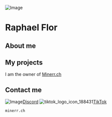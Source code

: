 ![Image](https://minerr.ch/storage/img/logo.png)

# Raphael Flor





## About me





## My projects
I am the owner of [Minerr.ch](https://minerr.ch)


## Contact me

![Image](https://user-images.githubusercontent.com/108234941/175828924-78d5403e-5800-4ca3-8106-3337b395b450.png)[Discord](https://minerr.ch/discord)
![tiktok_logo_icon_188431](https://user-images.githubusercontent.com/108234941/175828947-4c723a2d-9d73-498f-a1af-25583f6c97b9.png)[TikTok](https://minerr.ch/tiktok)




```markdown
minerr.ch
```
